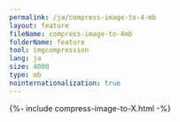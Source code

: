 ```yaml
---
permalink: /ja/compress-image-to-4-mb
layout: feature
fileName: compress-image-to-4mb
folderName: feature
tool: imgcompression
lang: ja
size: 4000
type: mb
nointernationalization: true
---
```

{%- include compress-image-to-X.html -%}       
